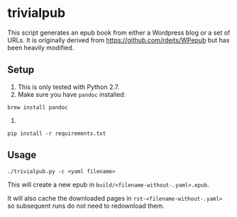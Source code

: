 # trivialpub

This script generates an epub book from either a Wordpress blog or a set of URLs. It is originally derived from https://github.com/rdeits/WPepub but has been heavily modified.

## Setup

1. This is only tested with Python 2.7.
1. Make sure you have `pandoc` installed:
```
brew install pandoc
```
1.
```
pip install -r requirements.txt
```

## Usage

    ./trivialpub.py -c <yaml filename>

This will create a new epub in `build/<filename-without-.yaml>.epub`.

It will also cache the downloaded pages in `rst-<filename-without-.yaml>` so subsequent runs do not need to redownload them.
